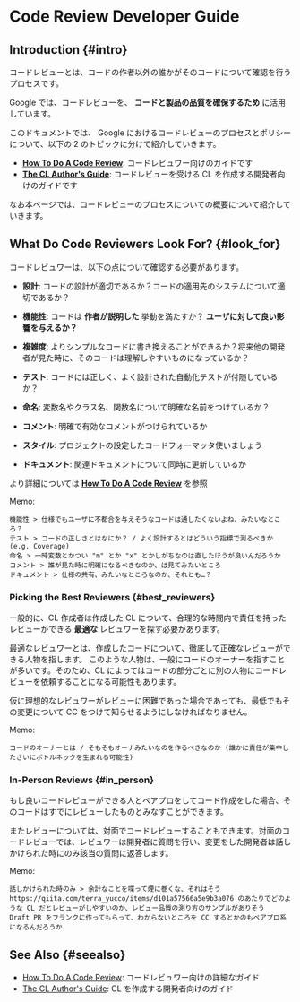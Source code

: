 # Code Review Developer Guide

## Introduction {#intro}

コードレビューとは、コードの作者以外の誰かがそのコードについて確認を行うプロセスです。

Google では、コードレビューを、 **コードと製品の品質を確保するため** に活用しています。

このドキュメントでは、 Google におけるコードレビューのプロセスとポリシーについて、以下の 2 のトピックに分けて紹介していきます。

- **[How To Do A Code Review](reviewer/index.md)**: コードレビュワー向けのガイドです
- **[The CL Author's Guide](developer/index.md)**: コードレビューを受ける CL を作成する開発者向けのガイドです

なお本ページでは、コードレビューのプロセスについての概要について紹介していきます。

## What Do Code Reviewers Look For? {#look_for}

コードレビュワーは、以下の点について確認する必要があります。

- **設計**: コードの設計が適切であるか？コードの適用先のシステムについて適切であるか？

- **機能性**: コードは **作者が説明した** 挙動を満たすか？ **ユーザに対して良い影響を与えるか？**

- **複雑度**: よりシンプルなコードに書き換えることができるか？将来他の開発者が見た時に、そのコードは理解しやすいものになっているか？

- **テスト**: コードには正しく、よく設計された自動化テストが付随しているか？

- **命名**: 変数名やクラス名、関数名について明確な名前をつけているか？

- **コメント**: 明確で有効なコメントがつけられているか

- **スタイル**: プロジェクトの設定したコードフォーマッタ使いましょう

- **ドキュメント**: 関連ドキュメントについて同時に更新しているか

より詳細については **[How To Do A Code Review](reviewer/index.md)** を参照

Memo:

    機能性 > 仕様でもユーザに不都合を与えそうなコードは通したくないよね、みたいなところ？
    テスト > コードの正しさとはなにか？ / よく設計するとはどういう指標で測るべきか (e.g. Coverage)
    命名 > 一時変数とかつい "m" とか "x" とかしがちなのは直したほうが良いんだろうか
    コメント > 誰が見た時に明確になるべきなのか、は見てみたいところ
    ドキュメント > 仕様の共有、みたいなところなのか、それとも…？

### Picking the Best Reviewers {#best_reviewers}

一般的に、CL 作成者は作成した CL について、合理的な時間内で責任を持ったレビューができる **最適な** レビュワーを探す必要があります。

最適なレビュワーとは、作成したコードについて、徹底して正確なレビューができる人物を指します。
このような人物は、一般にコードのオーナーを指すことが多いです。そのため、CL によってはコードの部分ごとに別の人物にコードレビューを依頼することになる可能性もあります。

仮に理想的なレビュワーがレビューに困難であった場合であっても、最低でもその変更について CC をつけて知らせるようにしなければなりません。

Memo:

    コードのオーナーとは / そもそもオーナみたいなのを作るべきなのか (誰かに責任が集中したさいにボトルネックを生まれる可能性)

### In-Person Reviews {#in_person}

もし良いコードレビューができる人とペアプロをしてコード作成をした場合、そのコードはすでにレビューしたものとみなすことができます。

またレビューについては、対面でコードレビューすることもできます。対面のコードレビューでは、レビュワーは開発者に質問を行い、変更をした開発者は話しかけられた時にのみ該当の質問に返答します。

Memo:

    話しかけられた時のみ > 余計なことを喋って煙に巻くな、それはそう
    https://qiita.com/terra_yucco/items/d101a57566a5e9b3a076 のあたりでどのような CL だとレビューがしやすいのか、レビュー品質の測り方のサンプルがありそう
    Draft PR をフランクに作ってもらって、わからないところを CC するとかのもペアプロ系になるんだろうか

## See Also {#seealso}

- [How To Do A Code Review](reviewer/index.md): コードレビュワー向けの詳細なガイド
- [The CL Author's Guide](developer/index.md): CL を作成する開発者向けのガイド
